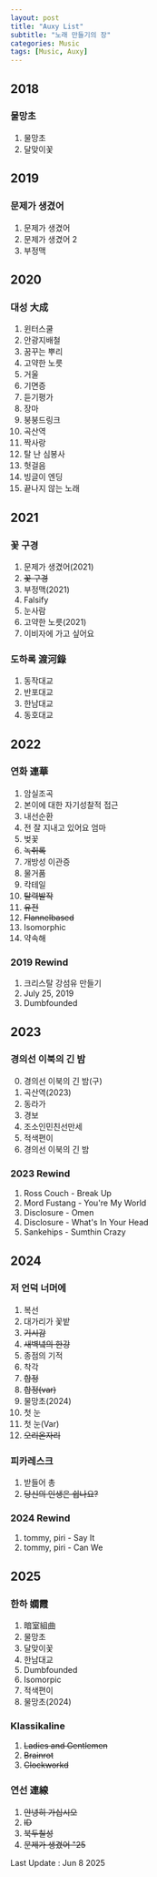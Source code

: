```yaml
---
layout: post
title: "Auxy List"
subtitle: "노래 만들기의 장"
categories: Music
tags: [Music, Auxy]
---
```


## 2018
### 물망초
1. 물망초
2. 달맞이꽃

## 2019
### 문제가 생겼어
1. 문제가 생겼어
2. 문제가 생겼어 2
3. 부정맥

## 2020
### 대성 大成
1. 윈터스쿨
2. 안광지배철
3. 꿈꾸는 뿌리
4. 고약한 노릇
5. 거울
6. 기면증
7. 듣기평가
8. 장마
9. 붕붕드링크
10. 곡산역
11. 짝사랑
12. 탈 난 심봉사
13. 헛걸음
14. 빙글이 엔딩
15. 끝나지 않는 노래

## 2021
### 꽃 구경
1. 문제가 생겼어(2021)
2. ~~꽃 구경~~
3. 부정맥(2021)
4. Falsify
5. 눈사람
6. 고약한 노릇(2021)
7. 이비자에 가고 싶어요

### 도하록 渡河錄
1. 동작대교
2. 반포대교
3. 한남대교
4. 동호대교

## 2022
### 연화 連華
1. 암실조곡
2. 본이에 대한 자기성찰적 접근
3. 내선순환
4. 전 잘 지내고 있어요 엄마
5. 벚꽃
6. ~~녹취록~~
7. 개방성 이관증
8. 물거품
9. 칵테일
10. ~~탈력발작~~
11. ~~유전~~
12. ~~Flannelbased~~
13. Isomorphic
14. 약속해

### 2019 Rewind
1. 크리스탈 강섬유 만들기
2. July 25, 2019
3. Dumbfounded

## 2023
### 경의선 이북의 긴 밤
0. 경의선 이북의 긴 밤(구)
1. 곡산역(2023)
2. 동라가
3. 경보
4. 조소인민친선만세
5. 적색편이
6. 경의선 이북의 긴 밤

### 2023 Rewind
1. Ross Couch - Break Up
2. Mord Fustang - You're My World
3. Disclosure - Omen
4. Disclosure - What's In Your Head
5. Sankehips - Sumthin Crazy

## 2024
### 저 언덕 너머에
1. 복선
2. 대가리가 꽃밭
3. ~~기시감~~
4. ~~새벽녘의 한강~~
5. 종점의 기적
6. 착각
7. ~~합정~~
8. ~~합정(var)~~
9. 물망초(2024)
10. 첫 눈
11. 첫 눈(Var)
12. ~~오리온자리~~

### 피카레스크
1. 받들어 총
2. ~~당신의 인생은 쉽나요?~~

### 2024 Rewind
1. tommy, piri - Say It
2. tommy, piri - Can We

## 2025
### 한하 嫻霞
1. 暗室組曲  
2. 물망초
3. 달맞이꽃
4. 한남대교  
5. Dumbfounded
6. Isomorpic
7. 적색편이
8. 물망초(2024)

### Klassikaline
1. ~~Ladies and Gentlemen~~
2. ~~Brainrot~~
3. ~~Clockworkd~~

### 연선 連線
1. ~~안녕히 가십시오~~
2. ~~ID~~
3. ~~북두칠성~~
4. ~~문제가 생겼어 "25~~

Last Update : Jun 8 2025